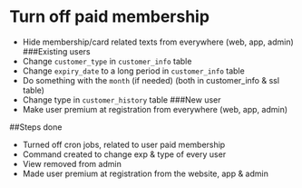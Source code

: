 # Turn off paid membership

- Hide membership/card related texts from everywhere (web, app, admin)
###Existing users
- Change `customer_type` in `customer_info` table
- Change `expiry_date` to a long period in `customer_info` table
- Do something with the `month` (if needed) (both in customer_info & ssl table)
- Change type in `customer_history` table
###New user
- Make user premium at registration from everywhere (web, app, admin)


##Steps done
- Turned off cron jobs, related to user paid membership
- Command created to change exp & type of every user
- View removed from admin
- Made user premium at registration from the website, app & admin